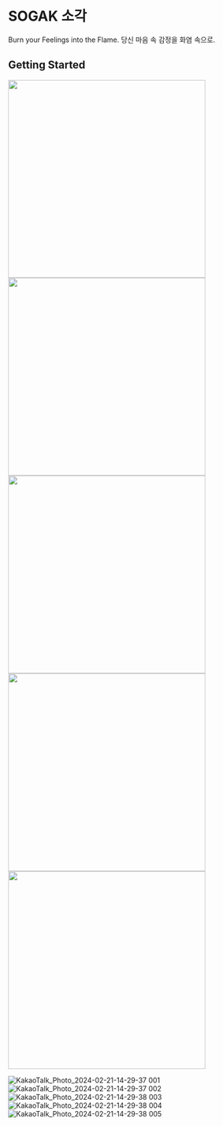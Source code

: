 # SOGAK 소각

Burn your Feelings into the Flame.
당신 마음 속 감정을 화염 속으로.

## Getting Started
<img src="https://github.com/DutchVandaline/SOGAK/assets/142364450/584ff33c-3847-488a-89cf-61988eeb93c6"  width="400" height="400"/>
<img src="https://github.com/DutchVandaline/SOGAK/assets/142364450/ab8b25a4-f61e-4ff1-b472-e8fa6926842f"  width="400" height="400"/>
<img src="https://github.com/DutchVandaline/SOGAK/assets/142364450//087fc8ca-f49e-4972-8bea-7b36ad5b4097"  width="400" height="400"/>
<img src="https://github.com/DutchVandaline/SOGAK/assets/142364450/74b75ebc-7f48-41e2-aef6-d62d1c2d4349"  width="400" height="400"/>
<img src="https://github.com/DutchVandaline/SOGAK/assets/142364450/fb1d3d02-e67e-4802-a187-46c6c619bce3"  width="400" height="400"/>


![KakaoTalk_Photo_2024-02-21-14-29-37 001](https://github.com/DutchVandaline/SOGAK/assets/142364450/584ff33c-3847-488a-89cf-61988eeb93c6)
![KakaoTalk_Photo_2024-02-21-14-29-37 002](https://github.com/DutchVandaline/SOGAK/assets/142364450/ab8b25a4-f61e-4ff1-b472-e8fa6926842f)
![KakaoTalk_Photo_2024-02-21-14-29-38 003](https://github.com/DutchVandaline/SOGAK/assets/142364450/087fc8ca-f49e-4972-8bea-7b36ad5b4097)
![KakaoTalk_Photo_2024-02-21-14-29-38 004](https://github.com/DutchVandaline/SOGAK/assets/142364450/74b75ebc-7f48-41e2-aef6-d62d1c2d4349)
![KakaoTalk_Photo_2024-02-21-14-29-38 005](https://github.com/DutchVandaline/SOGAK/assets/142364450/fb1d3d02-e67e-4802-a187-46c6c619bce3)
